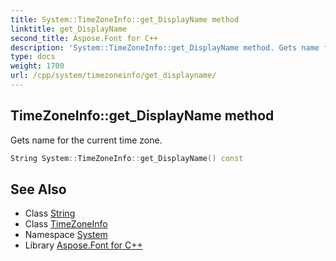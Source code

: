 ```yaml
---
title: System::TimeZoneInfo::get_DisplayName method
linktitle: get_DisplayName
second_title: Aspose.Font for C++
description: 'System::TimeZoneInfo::get_DisplayName method. Gets name for the current time zone in C++.'
type: docs
weight: 1700
url: /cpp/system/timezoneinfo/get_displayname/
---
```

## TimeZoneInfo::get_DisplayName method


Gets name for the current time zone.

```cpp
String System::TimeZoneInfo::get_DisplayName() const
```

## See Also

* Class [String](../../string/)
* Class [TimeZoneInfo](../)
* Namespace [System](../../)
* Library [Aspose.Font for C++](../../../)
